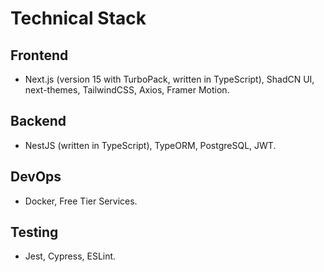 # Technical Stack

## Frontend

- Next.js (version 15 with TurboPack, written in TypeScript), ShadCN UI, next-themes, TailwindCSS, Axios, Framer Motion.

## Backend

- NestJS (written in TypeScript), TypeORM, PostgreSQL, JWT.

## DevOps

- Docker, Free Tier Services.

## Testing

- Jest, Cypress, ESLint.
